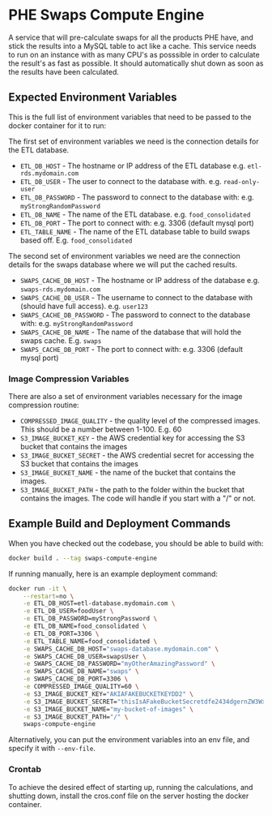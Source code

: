 # PHE Swaps Compute Engine

A service that will pre-calculate swaps for all the products PHE have, and stick the results into a MySQL table to act like a cache.
This service needs to run on an instance with as many CPU's as posssible in order to calculate the result's as fast as possible.
It should automatically shut down as soon as the results have been calculated.

## Expected Environment Variables

This is the full list of environment variables that need to be passed to the docker container for it to run:

The first set of environment variables we need is the connection details for the ETL database.

* `ETL_DB_HOST` - The hostname or IP address of the ETL database e.g. `etl-rds.mydomain.com`
* `ETL_DB_USER` - The user to connect to the database with. e.g. `read-only-user`
* `ETL_DB_PASSWORD` - The password to connect to the database with: e.g. `myStrongRandomPassword`
* `ETL_DB_NAME` - The name of the ETL database. e.g. `food_consolidated`
* `ETL_DB_PORT` - The port to connect with: e.g. 3306 (default mysql port)
* `ETL_TABLE_NAME` - The name of the ETL database table to build swaps based off. E.g. `food_consolidated`


The second set of environment variables we need are the connection details for the swaps database where we will put
the cached results.

* `SWAPS_CACHE_DB_HOST` - The hostname or IP address of the database e.g. `swaps-rds.mydomain.com`
* `SWAPS_CACHE_DB_USER` - The username to connect to the database with (should have full access). e.g. `user123`
* `SWAPS_CACHE_DB_PASSWORD` - The password to connect to the database with: e.g. `myStrongRandomPassword`
* `SWAPS_CACHE_DB_NAME` -  The name of the database that will hold the swaps cache. E.g. `swaps`
* `SWAPS_CACHE_DB_PORT` - The port to connect with: e.g. 3306 (default mysql port)

### Image Compression Variables
There are also a set of environment variables necessary for the image compression routine:

* `COMPRESSED_IMAGE_QUALITY` - the quality level of the compressed images. This should be a number between 1-100. E.g. 60
* `S3_IMAGE_BUCKET_KEY` - the AWS credential key for accessing the S3 bucket that contains the images
* `S3_IMAGE_BUCKET_SECRET` - the AWS credential secret for accessing the S3 bucket that contains the images
* `S3_IMAGE_BUCKET_NAME` - the name of the bucket that contains the images.
* `S3_IMAGE_BUCKET_PATH` - the path to the folder within the bucket that contains the images. The code will handle if you start with a "/" or not.

## Example Build and Deployment Commands

When you have checked out the codebase, you should be able to build with:
```bash
docker build . --tag swaps-compute-engine
```

If running manually, here is an example deployment command:

```bash
docker run -it \
    --restart=no \
    -e ETL_DB_HOST=etl-database.mydomain.com \
    -e ETL_DB_USER=foodUser \
    -e ETL_DB_PASSWORD=myStrongPassword \
    -e ETL_DB_NAME=food_consolidated \
    -e ETL_DB_PORT=3306 \
    -e ETL_TABLE_NAME=food_consolidated \
    -e SWAPS_CACHE_DB_HOST="swaps-database.mydomain.com" \
    -e SWAPS_CACHE_DB_USER=swapsUser \
    -e SWAPS_CACHE_DB_PASSWORD="myOtherAmazingPassword" \
    -e SWAPS_CACHE_DB_NAME="swaps" \
    -e SWAPS_CACHE_DB_PORT=3306 \
    -e COMPRESSED_IMAGE_QUALITY=60 \
    -e S3_IMAGE_BUCKET_KEY="AKIAFAKEBUCKETKEYDD2" \
    -e S3_IMAGE_BUCKET_SECRET="thisIsAFakeBucketSecretdfe2434dgernZW3Wx" \
    -e S3_IMAGE_BUCKET_NAME="my-bucket-of-images" \
    -e S3_IMAGE_BUCKET_PATH="/" \
    swaps-compute-engine
```

Alternatively, you can put the environment variables into an env file, and specify it with `--env-file`.


### Crontab
To achieve the desired effect of starting up, running the calculations, and shutting down, install the cros.conf file
on the server hosting the docker container.


